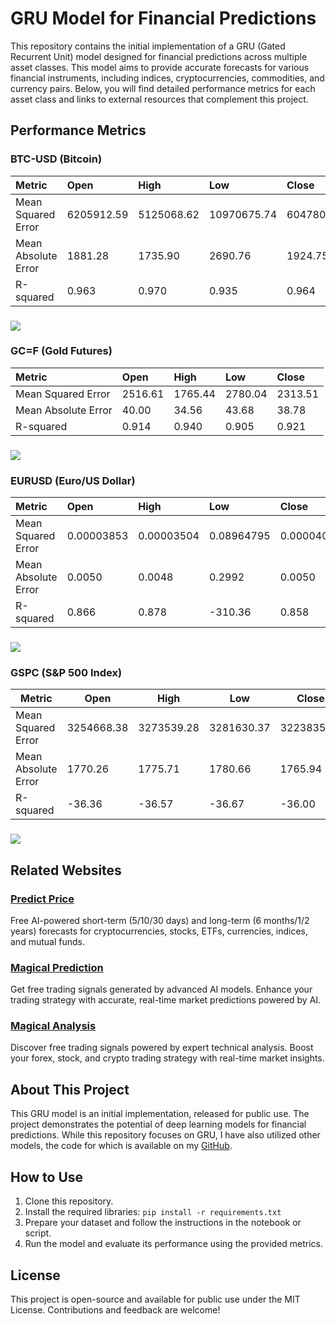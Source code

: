 # **GRU Model for Financial Predictions**

This repository contains the initial implementation of a GRU (Gated Recurrent Unit) model designed for financial predictions across multiple asset classes. This model aims to provide accurate forecasts for various financial instruments, including indices, cryptocurrencies, commodities, and currency pairs. Below, you will find detailed performance metrics for each asset class and links to external resources that complement this project.

## **Performance Metrics**

### 

### **BTC-USD (Bitcoin)**

| Metric | Open | High | Low | Close |
| :---- | :---- | :---- | :---- | :---- |
| Mean Squared Error | 6205912.59 | 5125068.62 | 10970675.74 | 6047803.25 |
| Mean Absolute Error | 1881.28 | 1735.90 | 2690.76 | 1924.75 |
| R-squared | 0.963 | 0.970 | 0.935 | 0.964 |

### **![][image1]**

### **GC=F (Gold Futures)**

| Metric | Open | High | Low | Close |
| :---- | :---- | :---- | :---- | :---- |
| Mean Squared Error | 2516.61 | 1765.44 | 2780.04 | 2313.51 |
| Mean Absolute Error | 40.00 | 34.56 | 43.68 | 38.78 |
| R-squared | 0.914 | 0.940 | 0.905 | 0.921 |

### **![][image2]**

### **EURUSD (Euro/US Dollar)**

| Metric | Open | High | Low | Close |
| :---- | :---- | :---- | :---- | :---- |
| Mean Squared Error | 0.00003853 | 0.00003504 | 0.08964795 | 0.00004077 |
| Mean Absolute Error | 0.0050 | 0.0048 | 0.2992 | 0.0050 |
| R-squared | 0.866 | 0.878 | \-310.36 | 0.858 |

### 

### **![][image3]**

### **GSPC (S\&P 500 Index)**

| Metric | Open | High | Low | Close |
| ----- | ----- | ----- | ----- | ----- |
| Mean Squared Error | 3254668.38 | 3273539.28 | 3281630.37 | 3223835.31 |
| Mean Absolute Error | 1770.26 | 1775.71 | 1780.66 | 1765.94 |
| R-squared | \-36.36 | \-36.57 | \-36.67 | \-36.00 |

### **![][image4]**

## **Related Websites**

### [**Predict Price**](https://predict-price.com/)

Free AI-powered short-term (5/10/30 days) and long-term (6 months/1/2 years) forecasts for cryptocurrencies, stocks, ETFs, currencies, indices, and mutual funds.

### [**Magical Prediction**](https://magicalprediction.com/)

Get free trading signals generated by advanced AI models. Enhance your trading strategy with accurate, real-time market predictions powered by AI.

### [**Magical Analysis**](https://magicalanalysis.com/)

Discover free trading signals powered by expert technical analysis. Boost your forex, stock, and crypto trading strategy with real-time market insights.

## **About This Project**

This GRU model is an initial implementation, released for public use. The project demonstrates the potential of deep learning models for financial predictions. While this repository focuses on GRU, I have also utilized other models, the code for which is available on my [GitHub]([https://github.com/](https://github.com/taleblou/)).

## **How to Use**

1. Clone this repository.  
2. Install the required libraries: `pip install -r requirements.txt`  
3. Prepare your dataset and follow the instructions in the notebook or script.  
4. Run the model and evaluate its performance using the provided metrics.

## **License**

This project is open-source and available for public use under the MIT License. Contributions and feedback are welcome\!

[image1]: <https://raw.githubusercontent.com/taleblou/GRU-Price-Prediction/refs/heads/main/Plot/GRU_BTC-USD.png>
[image2]: <https://raw.githubusercontent.com/taleblou/GRU-Price-Prediction/refs/heads/main/Plot/GRU_GC%3DF.png>
[image3]: <https://raw.githubusercontent.com/taleblou/GRU-Price-Prediction/refs/heads/main/Plot/GRU_EURUSD%3DX.png>
[image4]: <https://raw.githubusercontent.com/taleblou/GRU-Price-Prediction/refs/heads/main/Plot/GRU_%5EGSPC.png>
